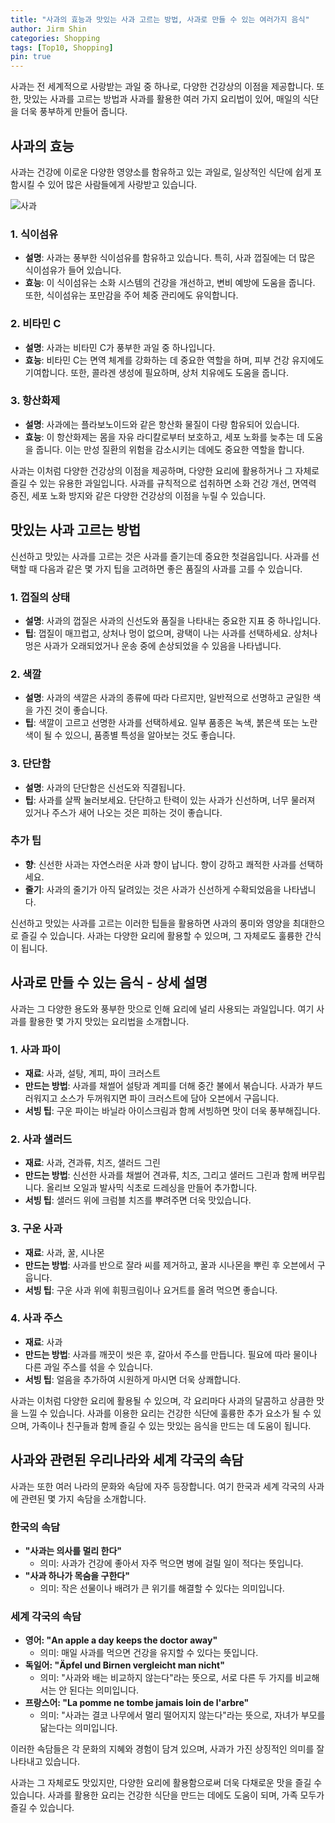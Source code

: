 ```yaml
---
title: "사과의 효능과 맛있는 사과 고르는 방법, 사과로 만들 수 있는 여러가지 음식"
author: Jirm Shin
categories: Shopping
tags: [Top10, Shopping]
pin: true
---
```

사과는 전 세계적으로 사랑받는 과일 중 하나로, 다양한 건강상의 이점을 제공합니다. 또한, 맛있는 사과를 고르는 방법과 사과를 활용한 여러 가지 요리법이 있어, 매일의 식단을 더욱 풍부하게 만들어 줍니다.
<!--more-->

## 사과의 효능

사과는 건강에 이로운 다양한 영양소를 함유하고 있는 과일로, 일상적인 식단에 쉽게 포함시킬 수 있어 많은 사람들에게 사랑받고 있습니다. 

![사과](https://source.unsplash.com/1600x900/?apple)

### 1. 식이섬유
- **설명**: 사과는 풍부한 식이섬유를 함유하고 있습니다. 특히, 사과 껍질에는 더 많은 식이섬유가 들어 있습니다.
- **효능**: 이 식이섬유는 소화 시스템의 건강을 개선하고, 변비 예방에 도움을 줍니다. 또한, 식이섬유는 포만감을 주어 체중 관리에도 유익합니다.

### 2. 비타민 C
- **설명**: 사과는 비타민 C가 풍부한 과일 중 하나입니다.
- **효능**: 비타민 C는 면역 체계를 강화하는 데 중요한 역할을 하며, 피부 건강 유지에도 기여합니다. 또한, 콜라겐 생성에 필요하며, 상처 치유에도 도움을 줍니다.

### 3. 항산화제
- **설명**: 사과에는 플라보노이드와 같은 항산화 물질이 다량 함유되어 있습니다.
- **효능**: 이 항산화제는 몸을 자유 라디칼로부터 보호하고, 세포 노화를 늦추는 데 도움을 줍니다. 이는 만성 질환의 위험을 감소시키는 데에도 중요한 역할을 합니다.

사과는 이처럼 다양한 건강상의 이점을 제공하며, 다양한 요리에 활용하거나 그 자체로 즐길 수 있는 유용한 과일입니다. 사과를 규칙적으로 섭취하면 소화 건강 개선, 면역력 증진, 세포 노화 방지와 같은 다양한 건강상의 이점을 누릴 수 있습니다.

## 맛있는 사과 고르는 방법
신선하고 맛있는 사과를 고르는 것은 사과를 즐기는데 중요한 첫걸음입니다. 사과를 선택할 때 다음과 같은 몇 가지 팁을 고려하면 좋은 품질의 사과를 고를 수 있습니다.

### 1. 껍질의 상태
- **설명**: 사과의 껍질은 사과의 신선도와 품질을 나타내는 중요한 지표 중 하나입니다.
- **팁**: 껍질이 매끄럽고, 상처나 멍이 없으며, 광택이 나는 사과를 선택하세요. 상처나 멍은 사과가 오래되었거나 운송 중에 손상되었을 수 있음을 나타냅니다.

### 2. 색깔
- **설명**: 사과의 색깔은 사과의 종류에 따라 다르지만, 일반적으로 선명하고 균일한 색을 가진 것이 좋습니다.
- **팁**: 색깔이 고르고 선명한 사과를 선택하세요. 일부 품종은 녹색, 붉은색 또는 노란색이 될 수 있으니, 품종별 특성을 알아보는 것도 좋습니다.

### 3. 단단함
- **설명**: 사과의 단단함은 신선도와 직결됩니다.
- **팁**: 사과를 살짝 눌러보세요. 단단하고 탄력이 있는 사과가 신선하며, 너무 물러져 있거나 주스가 새어 나오는 것은 피하는 것이 좋습니다.

### 추가 팁
- **향**: 신선한 사과는 자연스러운 사과 향이 납니다. 향이 강하고 쾌적한 사과를 선택하세요.
- **줄기**: 사과의 줄기가 아직 달려있는 것은 사과가 신선하게 수확되었음을 나타냅니다.

신선하고 맛있는 사과를 고르는 이러한 팁들을 활용하면 사과의 풍미와 영양을 최대한으로 즐길 수 있습니다. 사과는 다양한 요리에 활용할 수 있으며, 그 자체로도 훌륭한 간식이 됩니다.

## 사과로 만들 수 있는 음식 - 상세 설명

사과는 그 다양한 용도와 풍부한 맛으로 인해 요리에 널리 사용되는 과일입니다. 여기 사과를 활용한 몇 가지 맛있는 요리법을 소개합니다.

### 1. 사과 파이
- **재료**: 사과, 설탕, 계피, 파이 크러스트
- **만드는 방법**: 사과를 채썰어 설탕과 계피를 더해 중간 불에서 볶습니다. 사과가 부드러워지고 소스가 두꺼워지면 파이 크러스트에 담아 오븐에서 구웁니다.
- **서빙 팁**: 구운 파이는 바닐라 아이스크림과 함께 서빙하면 맛이 더욱 풍부해집니다.

### 2. 사과 샐러드
- **재료**: 사과, 견과류, 치즈, 샐러드 그린
- **만드는 방법**: 신선한 사과를 채썰어 견과류, 치즈, 그리고 샐러드 그린과 함께 버무립니다. 올리브 오일과 발사믹 식초로 드레싱을 만들어 추가합니다.
- **서빙 팁**: 샐러드 위에 크럼블 치즈를 뿌려주면 더욱 맛있습니다.

### 3. 구운 사과
- **재료**: 사과, 꿀, 시나몬
- **만드는 방법**: 사과를 반으로 잘라 씨를 제거하고, 꿀과 시나몬을 뿌린 후 오븐에서 구웁니다.
- **서빙 팁**: 구운 사과 위에 휘핑크림이나 요거트를 올려 먹으면 좋습니다.

### 4. 사과 주스
- **재료**: 사과
- **만드는 방법**: 사과를 깨끗이 씻은 후, 갈아서 주스를 만듭니다. 필요에 따라 물이나 다른 과일 주스를 섞을 수 있습니다.
- **서빙 팁**: 얼음을 추가하여 시원하게 마시면 더욱 상쾌합니다.

사과는 이처럼 다양한 요리에 활용될 수 있으며, 각 요리마다 사과의 달콤하고 상큼한 맛을 느낄 수 있습니다. 사과를 이용한 요리는 건강한 식단에 훌륭한 추가 요소가 될 수 있으며, 가족이나 친구들과 함께 즐길 수 있는 맛있는 음식을 만드는 데 도움이 됩니다.

## 사과와 관련된 우리나라와 세계 각국의 속담

사과는 또한 여러 나라의 문화와 속담에 자주 등장합니다. 여기 한국과 세계 각국의 사과에 관련된 몇 가지 속담을 소개합니다.

### 한국의 속담
- **"사과는 의사를 멀리 한다"**
  - 의미: 사과가 건강에 좋아서 자주 먹으면 병에 걸릴 일이 적다는 뜻입니다.
- **"사과 하나가 목숨을 구한다"**
  - 의미: 작은 선물이나 배려가 큰 위기를 해결할 수 있다는 의미입니다.

### 세계 각국의 속담
- **영어: "An apple a day keeps the doctor away"**
  - 의미: 매일 사과를 먹으면 건강을 유지할 수 있다는 뜻입니다.
- **독일어: "Äpfel und Birnen vergleicht man nicht"**
  - 의미: "사과와 배는 비교하지 않는다"라는 뜻으로, 서로 다른 두 가지를 비교해서는 안 된다는 의미입니다.
- **프랑스어: "La pomme ne tombe jamais loin de l'arbre"**
  - 의미: "사과는 결코 나무에서 멀리 떨어지지 않는다"라는 뜻으로, 자녀가 부모를 닮는다는 의미입니다.

이러한 속담들은 각 문화의 지혜와 경험이 담겨 있으며, 사과가 가진 상징적인 의미를 잘 나타내고 있습니다.

사과는 그 자체로도 맛있지만, 다양한 요리에 활용함으로써 더욱 다채로운 맛을 즐길 수 있습니다. 사과를 활용한 요리는 건강한 식단을 만드는 데에도 도움이 되며, 가족 모두가 즐길 수 있습니다.
